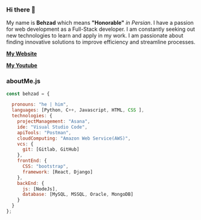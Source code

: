 ### Hi there 👋

My name is **Behzad** which means **"Honorable"** <em>in Persian</em>. I have a passion for web development as a Full-Stack developer. I am constantly seeking out new technologies to learn and apply in my work. I am passionate about finding innovative solutions to improve efficiency and streamline processes.

**[My Website](http://behzad-website.ca/)**

**[My Youtube](https://www.youtube.com/@BehzadRajabalipour)**

### aboutMe.js

```javascript
const behzad = {

  pronouns: "he | him",
  languages: [Python, C++, Javascript, HTML, CSS ],
  technologies: {
    projectManagement: "Asana",
    ide: "Visual Studio Code",
    apiTools: "Postman",
    cloudComputing: "Amazon Web Service(AWS)",
    vcs: {
      git: [Gitlab, GitHub]
    },
    frontEnd: {
      CSS: "bootstrap",
      framework: [React, Django]
    },
    backEnd: {
      js: [NodeJs],
      database: [MySQL, MSSQL, Oracle, MongoDB]
    }    
  }
};
```

